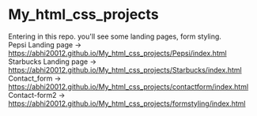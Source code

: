 # My_html_css_projects
Entering in this repo. you'll see some landing pages, form styling. </br>
Pepsi Landing page -> https://abhi20012.github.io/My_html_css_projects/Pepsi/index.html </br>
Starbucks Landing page -> https://abhi20012.github.io/My_html_css_projects/Starbucks/index.html </br>
Contact_form -> https://abhi20012.github.io/My_html_css_projects/contactform/index.html </br>
Contact-form2 -> https://abhi20012.github.io/My_html_css_projects/formstyling/index.html
